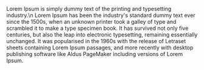 Lorem Ipsum is simply dummy text of the printing and typesetting industry.\n
Lorem Ipsum has been the industry's standard dummy text ever since the 1500s,
when an unknown printer took a galley of type and scrambled it to make a type
specimen book. It has survived not only five centuries, but also the leap into
electronic typesetting, remaining essentially unchanged. It was popularised in the
1960s with the release of Letraset sheets containing Lorem Ipsum passages, and
more recently with desktop publishing software like Aldus PageMaker including
versions of Lorem Ipsum.
